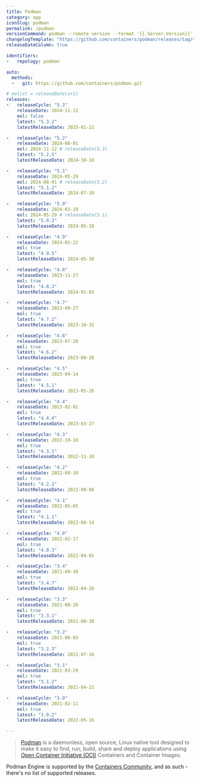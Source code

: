 ```yaml
---
title: Podman
category: app
iconSlug: podman
permalink: /podman
versionCommand: podman --remote version --format '{{.Server.Version}}'
changelogTemplate: "https://github.com/containers/podman/releases/tag/v__LATEST__"
releaseDateColumn: true

identifiers:
-   repology: podman

auto:
  methods:
  -   git: https://github.com/containers/podman.git

# eol(x) = releaseDate(x+1)
releases:
-   releaseCycle: "5.3"
    releaseDate: 2024-11-12
    eol: false
    latest: "5.3.2"
    latestReleaseDate: 2025-01-21

-   releaseCycle: "5.2"
    releaseDate: 2024-08-01
    eol: 2024-11-12 # releaseDate(5.3)
    latest: "5.2.5"
    latestReleaseDate: 2024-10-18

-   releaseCycle: "5.1"
    releaseDate: 2024-05-29
    eol: 2024-08-01 # releaseDate(5.2)
    latest: "5.1.2"
    latestReleaseDate: 2024-07-10

-   releaseCycle: "5.0"
    releaseDate: 2024-03-19
    eol: 2024-05-29 # releaseDate(5.1)
    latest: "5.0.3"
    latestReleaseDate: 2024-05-10

-   releaseCycle: "4.9"
    releaseDate: 2024-01-22
    eol: true
    latest: "4.9.5"
    latestReleaseDate: 2024-05-30

-   releaseCycle: "4.8"
    releaseDate: 2023-11-27
    eol: true
    latest: "4.8.3"
    latestReleaseDate: 2024-01-03

-   releaseCycle: "4.7"
    releaseDate: 2023-09-27
    eol: true
    latest: "4.7.2"
    latestReleaseDate: 2023-10-31

-   releaseCycle: "4.6"
    releaseDate: 2023-07-20
    eol: true
    latest: "4.6.2"
    latestReleaseDate: 2023-08-28

-   releaseCycle: "4.5"
    releaseDate: 2023-04-14
    eol: true
    latest: "4.5.1"
    latestReleaseDate: 2023-05-26

-   releaseCycle: "4.4"
    releaseDate: 2023-02-01
    eol: true
    latest: "4.4.4"
    latestReleaseDate: 2023-03-27

-   releaseCycle: "4.3"
    releaseDate: 2022-10-18
    eol: true
    latest: "4.3.1"
    latestReleaseDate: 2022-11-10

-   releaseCycle: "4.2"
    releaseDate: 2022-08-10
    eol: true
    latest: "4.2.1"
    latestReleaseDate: 2022-09-06

-   releaseCycle: "4.1"
    releaseDate: 2022-05-05
    eol: true
    latest: "4.1.1"
    latestReleaseDate: 2022-06-14

-   releaseCycle: "4.0"
    releaseDate: 2022-02-17
    eol: true
    latest: "4.0.3"
    latestReleaseDate: 2022-04-01

-   releaseCycle: "3.4"
    releaseDate: 2021-09-30
    eol: true
    latest: "3.4.7"
    latestReleaseDate: 2022-04-20

-   releaseCycle: "3.3"
    releaseDate: 2021-08-20
    eol: true
    latest: "3.3.1"
    latestReleaseDate: 2021-08-30

-   releaseCycle: "3.2"
    releaseDate: 2021-06-03
    eol: true
    latest: "3.2.3"
    latestReleaseDate: 2021-07-16

-   releaseCycle: "3.1"
    releaseDate: 2021-03-29
    eol: true
    latest: "3.1.2"
    latestReleaseDate: 2021-04-21

-   releaseCycle: "3.0"
    releaseDate: 2021-02-11
    eol: true
    latest: "3.0.2"
    latestReleaseDate: 2022-05-16

---
```


> [Podman](https://podman.io/) is a daemonless, open source, Linux native
> tool designed to make it easy to find, run, build, share and deploy
> applications using [Open Container Initiative (OCI)](https://www.opencontainers.org/)
> Containers and Container Images.

Podman Engine is supported by the [Containers Community](https://github.com/containers),
and as such - there's no list of supported releases.
